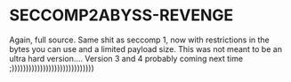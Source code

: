 # SECCOMP2ABYSS-REVENGE

Again, full source. Same shit as seccomp 1, now with restrictions in the bytes you can use and a limited payload size. This was not meant to be an ultra hard version.... Version 3 and 4 probably coming next time ;)))))))))))))))))))))))))))))
